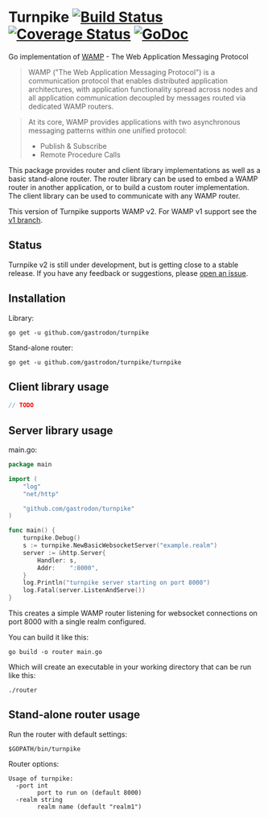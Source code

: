 Turnpike [![Build Status](https://drone.io/github.com/jcelliott/turnpike/status.png)](https://drone.io/github.com/jcelliott/turnpike/latest) [![Coverage Status](https://coveralls.io/repos/jcelliott/turnpike/badge.svg?branch=v2)](https://coveralls.io/r/jcelliott/turnpike?branch=v2) [![GoDoc](https://godoc.org/gopkg.in/jcelliott/turnpike?status.svg)](http://godoc.org/github.com/gastrodon/turnpike)
===

Go implementation of [WAMP](http://wamp.ws/) - The Web Application Messaging Protocol

> WAMP ("The Web Application Messaging Protocol") is a communication protocol
> that enables distributed application architectures, with application
> functionality spread across nodes and all application communication decoupled
> by messages routed via dedicated WAMP routers.

> At its core, WAMP provides applications with two asynchronous messaging
> patterns within one unified protocol:
> * Publish & Subscribe
> * Remote Procedure Calls

This package provides router and client library implementations as well as a
basic stand-alone router. The router library can be used to embed a WAMP router
in another application, or to build a custom router implementation. The client
library can be used to communicate with any WAMP router.

This version of Turnpike supports WAMP v2. For WAMP v1 support see the [v1 branch](https://github.com/jcelliott/turnpike/tree/v1).

Status
---

Turnpike v2 is still under development, but is getting close to a stable
release. If you have any feedback or suggestions, please
[open an issue](https://github.com/jcelliott/turnpike/issues/new).

Installation
---

Library:

    go get -u github.com/gastrodon/turnpike

Stand-alone router:

    go get -u github.com/gastrodon/turnpike/turnpike

Client library usage
---

```go
// TODO
```

Server library usage
---

main.go:
```go
package main

import (
	"log"
	"net/http"

	"github.com/gastrodon/turnpike"
)

func main() {
	turnpike.Debug()
	s := turnpike.NewBasicWebsocketServer("example.realm")
	server := &http.Server{
		Handler: s,
		Addr:    ":8000",
	}
	log.Println("turnpike server starting on port 8000")
	log.Fatal(server.ListenAndServe())
}
```

This creates a simple WAMP router listening for websocket connections on port
8000 with a single realm configured.

You can build it like this:

    go build -o router main.go

Which will create an executable in your working directory that can be run like
this:

    ./router

Stand-alone router usage
---

Run the router with default settings:

    $GOPATH/bin/turnpike

Router options:

```
Usage of turnpike:
  -port int
        port to run on (default 8000)
  -realm string
        realm name (default "realm1")
```

